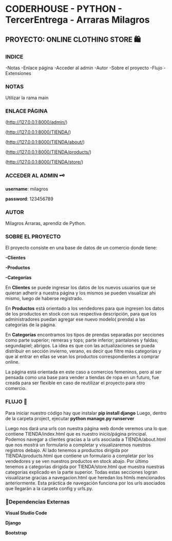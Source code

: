 # CODERHOUSE - PYTHON - TercerEntrega - Arraras Milagros #

## PROYECTO: ONLINE CLOTHING STORE :shopping:

### INDICE ###

-Notas
-Enlace página
-Acceder al admin
-Autor
-Sobre el proyecto
-Flujo
-Extensiones



### NOTAS ###
Utilizar la rama main



### ENLACE PÁGINA ###

(http://127.0.0.1:8000/admin/)

(http://127.0.0.1:8000/TIENDA/)

(http://127.0.0.1:8000/TIENDA/about/)

(http://127.0.0.1:8000/TIENDA/products/)

(http://127.0.0.1:8000/TIENDA/store/)



### ACCEDER AL ADMIN  :old_key:

**username**: milagros

**password**: 123456789



### AUTOR ###

Milagros Arraras, aprendiz de Python.




### SOBRE EL PROYECTO ###

El proyecto consiste en una base de datos de un comercio donde tiene:

**-Clientes**

**-Productos**

**-Categorías**

En **Clientes** se puede ingresar los datos de los nuevos usuarios que se quieran adherir a nuestra página y los mismos se pueden visualizar ahi mismo, luego de haberse registrado.

En **Productos** está orientado a los vendedores para que ingresen los datos de los productos en stock con sus respectiva descripción, para que los administradores puedan agregar ese nuevo modelo( prenda) a las categorías de la página.

En **Categorías** encontramos los tipos de prendas separadas por secciones como parte superior; remeras y tops; parte inferior; pantalones y faldas; segundapiel; abrigos. La idea es que con las actualizaciones se pueda distribuir en sección invierno, verano, es decir que filtre más categorías y que al entrar en ellas se vean los productos correspondientes a comprar online.


La página está orientada en este caso a comercios femeninos, pero al ser pensada como una base para vender a tiendas de ropa en un futuro, fue creada para ser flexible en caso de reutilizar el proyecto para otro comercio. 





### FLUJO  :triangular_flag_on_post:

Para iniciar nuestro código hay que instalar **pip install django**
Luego, dentro de la carpeta project, ejecutar **python manage.py runserver**

Luego nos dará una urls con nuestra página web donde veremos una lo que contiene TIENDA/index.html que es nuestro inicio/página principal. Podemos navegar a clientes gracias a la urls asociada a TIENDA/about.html que nos mostrá un formulario a completar y visualizaremos nuestros registros debajo. Al lado tenemos a productos dirigida por TIENDA/products.html que contiene un formulario a completar por los vendedores y se ven nuestros productos en stock abajo. Por último tenemos a categorias dirigida por TIENDA/store.html que muestra nuestras categorías explicado en la parte superior. Todas estas secciones logran visualizarse gracias a navegacion.html que heredan los htmls mencionados anteriormente. Esta práctica de navegación funciona por los urls asociados que llegarán a la carpeta config y urls.py.




### 🔗Dependencias Externas ###

**Visual Studio Code**

**Django**

**Bootstrap**








